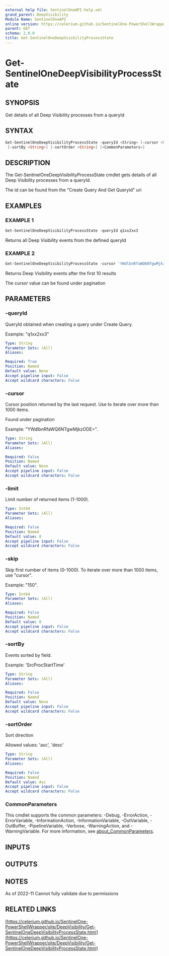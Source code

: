 ```yaml
---
external help file: SentinelOneAPI-help.xml
grand_parent: DeepVisibility
Module Name: SentinelOneAPI
online version: https://celerium.github.io/SentinelOne-PowerShellWrapper/site/DeepVisibility/Get-SentinelOneDeepVisibilityProcessState.html
parent: GET
schema: 2.0.0
title: Get-SentinelOneDeepVisibilityProcessState
---
```


# Get-SentinelOneDeepVisibilityProcessState

## SYNOPSIS
Get details of all Deep Visibility processes from a queryId

## SYNTAX

```powershell
Get-SentinelOneDeepVisibilityProcessState -queryId <String> [-cursor <String>] [-limit <Int64>] [-skip <Int64>]
 [-sortBy <String>] [-sortOrder <String>] [<CommonParameters>]
```

## DESCRIPTION
The Get-SentinelOneDeepVisibilityProcessState cmdlet gets details of all Deep Visibility processes from a queryId.

The id can be found from the "Create Query And Get QueryId" uri

## EXAMPLES

### EXAMPLE 1
```powershell
Get-SentinelOneDeepVisibilityProcessState -queryId q1xx2xx3
```

Returns all Deep Visibility events from the defined queryId

### EXAMPLE 2
```powershell
Get-SentinelOneDeepVisibilityProcessState -cursor 'YWdlbnRfaWQ6NTgwMjkzODE='
```

Returns Deep Visibility events after the first 10 results

The cursor value can be found under pagination

## PARAMETERS

### -queryId
QueryId obtained when creating a query under Create Query.

Example: "q1xx2xx3"

```yaml
Type: String
Parameter Sets: (All)
Aliases:

Required: True
Position: Named
Default value: None
Accept pipeline input: False
Accept wildcard characters: False
```

### -cursor
Cursor position returned by the last request.
Use to iterate over more than 1000 items.

Found under pagination

Example: "YWdlbnRfaWQ6NTgwMjkzODE=".

```yaml
Type: String
Parameter Sets: (All)
Aliases:

Required: False
Position: Named
Default value: None
Accept pipeline input: False
Accept wildcard characters: False
```

### -limit
Limit number of returned items (1-1000).

```yaml
Type: Int64
Parameter Sets: (All)
Aliases:

Required: False
Position: Named
Default value: 0
Accept pipeline input: False
Accept wildcard characters: False
```

### -skip
Skip first number of items (0-1000).
To iterate over more than 1000 items, use "cursor".

Example: "150".

```yaml
Type: Int64
Parameter Sets: (All)
Aliases:

Required: False
Position: Named
Default value: 0
Accept pipeline input: False
Accept wildcard characters: False
```

### -sortBy
Events sorted by field.

Example:
'SrcProcStartTime'

```yaml
Type: String
Parameter Sets: (All)
Aliases:

Required: False
Position: Named
Default value: None
Accept pipeline input: False
Accept wildcard characters: False
```

### -sortOrder
Sort direction

Allowed values:
'asc', 'desc'

```yaml
Type: String
Parameter Sets: (All)
Aliases:

Required: False
Position: Named
Default value: Asc
Accept pipeline input: False
Accept wildcard characters: False
```

### CommonParameters
This cmdlet supports the common parameters: -Debug, -ErrorAction, -ErrorVariable, -InformationAction, -InformationVariable, -OutVariable, -OutBuffer, -PipelineVariable, -Verbose, -WarningAction, and -WarningVariable. For more information, see [about_CommonParameters](http://go.microsoft.com/fwlink/?LinkID=113216).

## INPUTS

## OUTPUTS

## NOTES
As of 2022-11
    Cannot fully validate due to permissions

## RELATED LINKS

[https://celerium.github.io/SentinelOne-PowerShellWrapper/site/DeepVisibility/Get-SentinelOneDeepVisibilityProcessState.html](https://celerium.github.io/SentinelOne-PowerShellWrapper/site/DeepVisibility/Get-SentinelOneDeepVisibilityProcessState.html)

